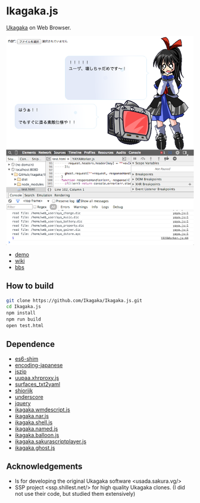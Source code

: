 # Ikagaka.js

[Ukagaka](http://usada.sakura.vg/)  on Web Browser.

![screenshot](https://raw.githubusercontent.com/Ikagaka/Ikagaka.js/master/screenshot.png )

+ [demo](http://ikagaka.github.io/Ikagaka.demo/node_modules/ikagaka.ikagaka.js/test.html)
+ [wiki](https://github.com/Ikagaka/Ikagaka.js/wiki/)
+ [bbs](http://uka.jpn.org/test/read.cgi/unyu/1416718339/)

## How to build

```bash
git clone https://github.com/Ikagaka/Ikagaka.js.git
cd Ikagaka.js
npm install
npm run build
open test.html
```

## Dependence

+ [es6-shim](https://github.com/paulmillr/es6-shim/)
+ [encoding-japanese](https://github.com/polygonplanet/encoding.js)
+ [jszip](https://github.com/Stuk/jszip)
+ [uupaa.xhrproxy.js](https://github.com/uupaa/XHRProxy.js/tree/master)
+ [surfaces_txt2yaml](https://github.com/Narazaka/surfaces_txt2yaml)
+ [shiorijk](https://github.com/Narazaka/shiorijk)
+ [underscore](https://github.com/jashkenas/underscore)
+ [jquery](https://github.com/jquery/jquery)
+ [ikagaka.wmdescript.js](https://github.com/Ikagaka/WMDescript.js)
+ [ikagaka.nar.js](https://github.com/Ikagaka/Nar.js)
+ [ikagaka.shell.js](https://github.com/Ikagaka/Shell.js)
+ [ikagaka.named.js](https://github.com/Ikagaka/Named.js)
+ [ikagaka.balloon.js](https://github.com/Ikagaka/Balloon.js)
+ [ikagaka.sakurascriptplayer.js](https://github.com/Ikagaka/SakuraScriptPlayer.js)
+ [ikagaka.ghost.js](https://github.com/Ikagaka/Ghost.js)

## Acknowledgements
* ls for developing the original Ukagaka software &lt;usada.sakura.vg/&gt;
* SSP project &lt;ssp.shillest.net/&gt; for high quality Ukagaka clones. (I did not use their code, but studied them extensively)
